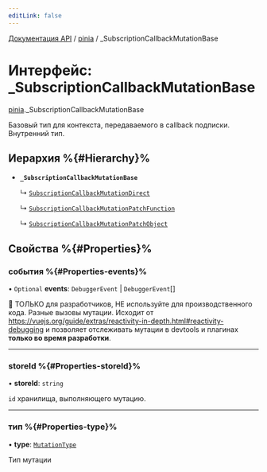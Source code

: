 ```yaml
---
editLink: false
---
```


[Документация API](../index.md) / [pinia](../modules/pinia.md) / \_SubscriptionCallbackMutationBase

# Интерфейс: \_SubscriptionCallbackMutationBase

[pinia](../modules/pinia.md).\_SubscriptionCallbackMutationBase

Базовый тип для контекста, передаваемого в callback подписки. Внутренний тип.

## Иерархия %{#Hierarchy}%

-   **`_SubscriptionCallbackMutationBase`**

    ↳ [`SubscriptionCallbackMutationDirect`](pinia.SubscriptionCallbackMutationDirect.md)

    ↳ [`SubscriptionCallbackMutationPatchFunction`](pinia.SubscriptionCallbackMutationPatchFunction.md)

    ↳ [`SubscriptionCallbackMutationPatchObject`](pinia.SubscriptionCallbackMutationPatchObject.md)

## Свойства %{#Properties}%

### события %{#Properties-events}%

• `Optional` **events**: `DebuggerEvent` \| `DebuggerEvent`[]

🔴 ТОЛЬКО для разработчиков, НЕ используйте для производственного кода. Разные вызовы мутации. Исходит от
<https://vuejs.org/guide/extras/reactivity-in-depth.html#reactivity-debugging> и позволяет отслеживать мутации в
devtools и плагинах **только во время разработки**.

---

### storeId %{#Properties-storeId}%

• **storeId**: `string`

`id` хранилища, выполняющего мутацию.

---

### тип %{#Properties-type}%

• **type**: [`MutationType`](../enums/pinia.MutationType.md)

Тип мутации
